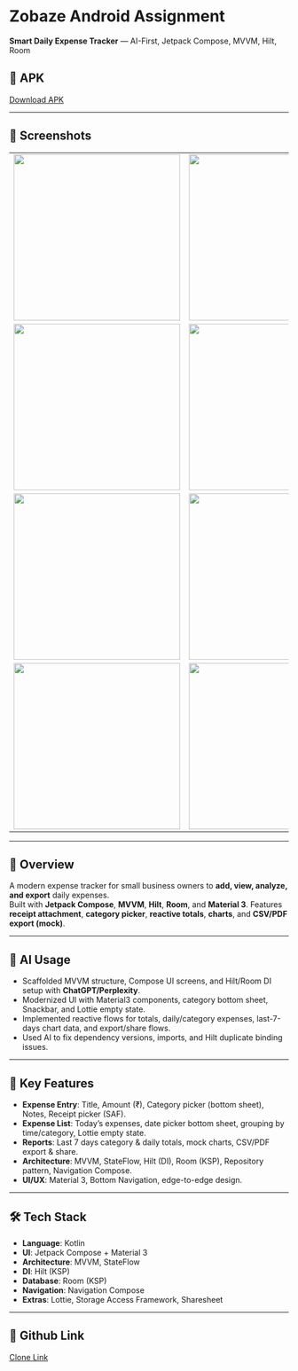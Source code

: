 # Zobaze Android Assignment

**Smart Daily Expense Tracker** — AI-First, Jetpack Compose, MVVM, Hilt, Room  

## 📱 APK  
[Download APK](https://drive.google.com/file/d/1jt3j-cIEsGdjRvVMwJaouCSJSzcJZrAG/view?usp=sharing)  

---

## 📸 Screenshots  
<table>
<tr>
<td><img src="https://github.com/user-attachments/assets/0a5fde2f-015a-435f-88c8-1685624bf7c1" width="300"/></td>
<td><img src="https://github.com/user-attachments/assets/bb6b9ca4-45c3-4c39-b919-68ef2eaa7864" width="300"/></td>
</tr>
<tr>
<td><img src="https://github.com/user-attachments/assets/330dda54-f776-42c5-ae4f-6b5979821e5d" width="300"/></td>
<td><img src="https://github.com/user-attachments/assets/9e9f3a1f-2ab5-4376-9639-eb11c7e2e0d7" width="300"/></td>
</tr>
<tr>
<td><img src="https://github.com/user-attachments/assets/1c31e533-3832-4426-9ac3-1fa5eb69ed4f" width="300"/></td>
<td><img src="https://github.com/user-attachments/assets/4db23309-3cf7-42c8-bd8a-bb21c8b78f38" width="300"/></td>
</tr>
<tr>
<td><img src="https://github.com/user-attachments/assets/b7fe58c9-4f85-488e-bcd0-b244ca080a3a" width="300"/></td>
<td><img src="https://github.com/user-attachments/assets/00659e9a-3657-41dc-9eda-5e16fba511e0" width="300"/></td>
</tr>
</table>  

---

## 📝 Overview  
A modern expense tracker for small business owners to **add, view, analyze, and export** daily expenses.  
Built with **Jetpack Compose**, **MVVM**, **Hilt**, **Room**, and **Material 3**. Features **receipt attachment**, **category picker**, **reactive totals**, **charts**, and **CSV/PDF export (mock)**.

---

## 🤖 AI Usage  
- Scaffolded MVVM structure, Compose UI screens, and Hilt/Room DI setup with **ChatGPT/Perplexity**.  
- Modernized UI with Material3 components, category bottom sheet, Snackbar, and Lottie empty state.  
- Implemented reactive flows for totals, daily/category expenses, last-7-days chart data, and export/share flows.  
- Used AI to fix dependency versions, imports, and Hilt duplicate binding issues.

---

## 🚀 Key Features  
- **Expense Entry**: Title, Amount (₹), Category picker (bottom sheet), Notes, Receipt picker (SAF).  
- **Expense List**: Today’s expenses, date picker bottom sheet, grouping by time/category, Lottie empty state.  
- **Reports**: Last 7 days category & daily totals, mock charts, CSV/PDF export & share.  
- **Architecture**: MVVM, StateFlow, Hilt (DI), Room (KSP), Repository pattern, Navigation Compose.  
- **UI/UX**: Material 3, Bottom Navigation, edge-to-edge design.  

---

## 🛠 Tech Stack  
- **Language**: Kotlin  
- **UI**: Jetpack Compose + Material 3  
- **Architecture**: MVVM, StateFlow  
- **DI**: Hilt (KSP)  
- **Database**: Room (KSP)  
- **Navigation**: Navigation Compose  
- **Extras**: Lottie, Storage Access Framework, Sharesheet  

---

## 📂 Github Link
[Clone Link](https://github.com/ManuvelVictor/ZobazeAndroidAssignment.git)
